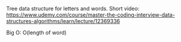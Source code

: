 Tree data structure for letters and words.
Short video: https://www.udemy.com/course/master-the-coding-interview-data-structures-algorithms/learn/lecture/12369336

Big O:
O(length of word)
